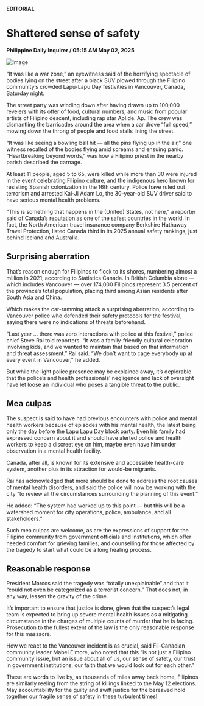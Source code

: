 **EDITORIAL**

# Shattered sense of safety

****Philippine Daily Inquirer / 05:15 AM May 02, 2025****

![Image](https://raw.githubusercontent.com/github-jl14/scrapy_api/refs/heads/main/images/editorial05022025.png)

“It was like a war zone,” an eyewitness said of the horrifying spectacle of bodies lying on the street after a black SUV plowed through the Filipino community’s crowded Lapu-Lapu Day festivities in Vancouver, Canada, Saturday night.

The street party was winding down after having drawn up to 100,000 revelers with its offer of food, cultural numbers, and music from popular artists of Filipino descent, including rap star Apl.de. Ap. The crew was dismantling the barricades around the area when a car drove “full speed,” mowing down the throng of people and food stalls lining the street.

“It was like seeing a bowling ball hit — all the pins flying up in the air,” one witness recalled of the bodies flying amid screams and ensuing panic. “Heartbreaking beyond words,” was how a Filipino priest in the nearby parish described the carnage.

At least 11 people, aged 5 to 65, were killed while more than 30 were injured in the event celebrating Filipino culture, and the indigenous hero known for resisting Spanish colonization in the 16th century. Police have ruled out terrorism and arrested Kai-Ji Adam Lo, the 30-year-old SUV driver said to have serious mental health problems.

“This is something that happens in the (United) States, not here,” a reporter said of Canada’s reputation as one of the safest countries in the world. In fact, the North American travel insurance company Berkshire Hathaway Travel Protection, listed Canada third in its 2025 annual safety rankings, just behind Iceland and Australia.

## Surprising aberration

That’s reason enough for Filipinos to flock to its shores, numbering almost a million in 2021, according to Statistics Canada. In British Columbia alone — which includes Vancouver — over 174,000 Filipinos represent 3.5 percent of the province’s total population, placing third among Asian residents after South Asia and China.

Which makes the car-ramming attack a surprising aberration, according to Vancouver police who defended their safety protocols for the festival, saying there were no indications of threats beforehand.

“Last year … there was zero interactions with police at this festival,” police chief Steve Rai told reporters. “It was a family-friendly cultural celebration involving kids, and we wanted to maintain that based on that information and threat assessment.” Rai said. “We don’t want to cage everybody up at every event in Vancouver,” he added.

But while the light police presence may be explained away, it’s deplorable that the police’s and health professionals’ negligence and lack of oversight have let loose an individual who poses a tangible threat to the public.

## Mea culpas

The suspect is said to have had previous encounters with police and mental health workers because of episodes with his mental health, the latest being only the day before the Lapu Lapu Day block party. Even his family had expressed concern about it and should have alerted police and health workers to keep a discreet eye on him, maybe even have him under observation in a mental health facility. 

Canada, after all, is known for its extensive and accessible health-care system, another plus in its attraction for would-be migrants.

Rai has acknowledged that more should be done to address the root causes of mental health disorders, and said the police will now be working with the city “to review all the circumstances surrounding the planning of this event.”

He added: “The system had worked up to this point — but this will be a watershed moment for city operations, police, ambulance, and all stakeholders.”

Such mea culpas are welcome, as are the expressions of support for the Filipino community from government officials and institutions, which offer needed comfort for grieving families, and counselling for those affected by the tragedy to start what could be a long healing process.

## Reasonable response

President Marcos said the tragedy was “totally unexplainable” and that it “could not even be categorized as a terrorist concern.” That does not, in any way, lessen the gravity of the crime.

It’s important to ensure that justice is done, given that the suspect’s legal team is expected to bring up severe mental health issues as a mitigating circumstance in the charges of multiple counts of murder that he is facing. Prosecution to the fullest extent of the law is the only reasonable response for this massacre.

How we react to the Vancouver incident is as crucial, said Fil-Canadian community leader Mabel Elmore, who noted that this “is not just a Filipino community issue, but an issue about all of us, our sense of safety, our trust in government institutions, our faith that we would look out for each other.”

These are words to live by, as thousands of miles away back home, Filipinos are similarly reeling from the string of killings linked to the May 12 elections. May accountability for the guilty and swift justice for the bereaved hold together our fragile sense of safety in these turbulent times!